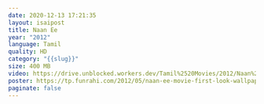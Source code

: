 ```yaml
---
date: 2020-12-13 17:21:35
layout: isaipost
title: Naan Ee
year: "2012"
language: Tamil
quality: HD
category: "{{slug}}"
size: 400 MB
video: https://drive.unblocked.workers.dev/Tamil%2520Movies/2012/Naan%2520Ee%2520(2012)?rootId=0AHf2pL07ONScUk9PVA
poster: https://tp.funrahi.com/2012/05/naan-ee-movie-first-look-wallpapers/naan-ee-movie-first-look-wallpapers-40273.jpg
paginate: false
---
```

